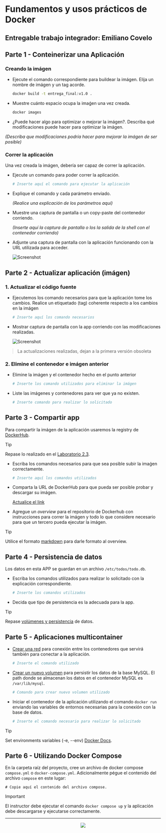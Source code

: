# Fundamentos y usos prácticos de Docker

## Entregable trabajo integrador: Emiliano Covelo


## Parte 1 - Conteinerizar una Aplicación


### Creando la imágen

- Ejecute el comando correspondiente para buildear la imágen. Elija un nombre de imágen y un tag acorde. 

    ```bash
    docker build -t entrega_final:v1.0 .
    ```
- Muestre cuánto espacio ocupa la imaǵen una vez creada.

    ```bash
    docker images
    ```
- ¿Puede hacer algo para optimizar o mejorar la imágen?. Describa qué modificaciones puede hacer para optimizar la imágen.

_(Describa que modificaciones podría hacer para mejorar la imágen de ser posible)_



### Correr la aplicación

Una vez creada la imágen, debería ser capaz de correr la aplicación.


- Ejecute un comando para poder correr la aplicación.
    ```bash
    # Inserte aquí el comando para ejecutar la aplicación
    ```
- Explique el comando y cada parámetro enviado.

    _(Realice una explicación de los parámetros aquí)_
- Muestre una captura de pantalla o un copy-paste del contenedor corriendo.

    _(Inserte aquí la captura de pantalla o los la salida de la shell con el contenedor corriendo)_

- Adjunte una captura de pantalla con la aplicación funcionando con la URL utilizada para acceder.

    ![Screenshot](./imgs/img_placeholder.png)


## Parte 2 - Actualizar aplicación (imágen)

### 1. Actualizar el código fuente

- Ejecutemos los comando necesarios para que la aplicación tome los cambios. Realice un etiquetado (tag) coherente respecto a los cambios en la imágen
    
    ```bash
    # Inserte aquí los comando necesarios
    ```

- Mostrar captura de pantalla con la app corriendo con las modificaciones realizadas.

    ![Screenshot](./imgs/img_placeholder.png)

> La actualizaciones realizadas, dejan a la primera versión obsoleta

### 2. Elimine el contenedor e imágen anterior

- Elimine la imágen y el contenedor hecho en el punto anterior

    ```bash
    # Inserte los comando utilizados para eliminar la imágen
    ```

- Liste las imágenes y contenedores para ver que ya no existen.

    ```bash
    # Inserte comando para realizar lo solicitado
    ```


## Parte 3 - Compartir app

Para compartir la imágen de la aplicación usaremos la registry de [DockerHub](https://hub.docker.com/).

> [!TIP]
> Repase lo realizado en el [Laboratorio 2.3](https://github.com/kity-linuxero/docker_410_practicas/blob/main/labs/02-conceptos-basicos/23-images-push.md#3-subimos-a-la-registry).


- Escriba los comandos necesarios para que sea posible subir la imaǵen correctamente.

    ```bash
    # Inserte aquí los comandos utilizados
    ```

- Comparta la URL de DockerHub para que pueda ser posible probar y descargar su imágen.

    [Actualice el link](https://docker.idepba.com.ar)

- Agregue un _overview_ para el repositorio de Dockerhub con instrucciones para correr la imágen y todo lo que considere necesario para que un tercero pueda ejecutar la imágen.

> [!TIP]
> Utilice el formato [markdown](https://docs.github.com/es/get-started/writing-on-github/getting-started-with-writing-and-formatting-on-github/basic-writing-and-formatting-syntax) para darle formato al overview.


## Parte 4 - Persistencia de datos

Los datos en esta APP se guardan en un archivo `/etc/todos/todo.db`.

- Escriba los comandos utilizados para realizar lo solicitado con la explicación correspondiente.

    ```bash
    # Inserte los comandos utilizados
    ```

- Decida que tipo de persistencia es la adecuada para la app.

> [!TIP]
> Repase [volúmenes y persistencia](https://docker.idepba.com.ar/clase4.html#/volumenes) de datos.


## Parte 5 - Aplicaciones multicontainer


- [Crear una red](https://docker.idepba.com.ar/clase4.html#/network_create) para conexión entre los contenedores que servirá también para conectar a la aplicación.

    ```bash
    # Inserte el comando utilizado
    ```
- [Crear un nuevo volumen](https://docker.idepba.com.ar/clase4.html#/volume_create) para persistir los datos de la base MySQL. El path donde se almacenan los datos en el contenedor MySQL es `/var/lib/mysql`.
    
    ```bash
    # Comando para crear nuevo volumen utilizado
    ```
- Iniciar el contenedor de la aplicación utilizando el comando `docker run` enviando las variables de entornos necesarias para la conexión con la base de datos.

    ```bash
    # Inserte el comando necesario para realizar lo solicitado
    ```

> [!TIP]
> Set environments variables (-e, --env) [Docker Docs](https://docs.docker.com/reference/cli/docker/container/run/#env).




## Parte 6 - Utilizando Docker Compose

En la carpeta raíz del proyecto, cree un archivo de docker compose `compose.yml` o `docker-compose.yml`. Adicionalmente pégue el contenido del archivo `compose` en este lugar:

```compose
# Copie aquí el contenido del archivo compose.
```

> [!IMPORTANT]  
> El instructor debe ejecutar el comando `docker compose up` y la aplicación debe descargarse y ejecutarse correctamente.

----


<p align="center">
  <img src="./imgs/logos.footer.gray.webp">
</p>




